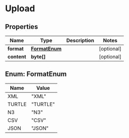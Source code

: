 

# Upload

## Properties

Name | Type | Description | Notes
------------ | ------------- | ------------- | -------------
**format** | [**FormatEnum**](#FormatEnum) |  |  [optional]
**content** | **byte[]** |  |  [optional]



## Enum: FormatEnum

Name | Value
---- | -----
XML | &quot;XML&quot;
TURTLE | &quot;TURTLE&quot;
N3 | &quot;N3&quot;
CSV | &quot;CSV&quot;
JSON | &quot;JSON&quot;



